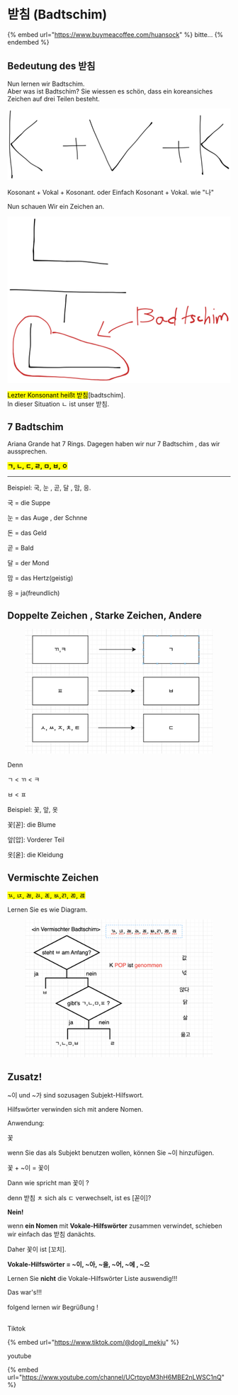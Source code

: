 # 받침 (Badtschim)

{% embed url="https://www.buymeacoffee.com/huansock" %}
bitte...
{% endembed %}

## Bedeutung des 받침

Nun lernen wir Badtschim.\
Aber was ist Badtschim? Sie wiessen es schön, dass ein koreansiches Zeichen auf drei Teilen besteht.&#x20;

<img src="../.gitbook/assets/file.excalidraw (1).svg" alt="" class="gitbook-drawing">

Kosonant + Vokal + Kosonant. oder Einfach Kosonant + Vokal. wie "나"



Nun schauen Wir ein Zeichen an.



<img src="../.gitbook/assets/file.excalidraw.svg" alt="" class="gitbook-drawing">

<mark style="background-color:yellow;">Lezter Konsonant heißt 받침</mark>\[badtschim].\
In dieser Situation ㄴ ist unser 받침.

## 7 Badtschim

Ariana Grande hat 7 Rings. Dagegen haben wir nur 7 Badtschim , das wir aussprechen.

<mark style="background-color:yellow;">**ㄱ, ㄴ, ㄷ, ㄹ, ㅁ, ㅂ, ㅇ**</mark>

****

Beispiel: 국, 눈 , 곧, 달 , 맘, 응.

국 = die Suppe

눈 = das Auge , der Schnne&#x20;

돈 = das Geld

곧 = Bald

달 = der Mond

맘 = das Hertz(geistig)

응 = ja(freundlich)



## Doppelte Zeichen , Starke Zeichen, Andere



<figure><img src="../.gitbook/assets/image (4).png" alt=""><figcaption></figcaption></figure>



Denn

ㄱ < ㄲ < ㅋ

ㅂ < ㅍ



Beispiel: 꽃, 앞, 옷

꽃\[꼳]: die Blume

앞\[압]: Vorderer Teil

옷\[옫]: die Kleidung



## Vermischte Zeichen

<mark style="background-color:yellow;">ㄳ, ㄵ, ㄼ, ㄽ, ㄾ, ㅄ,ㄺ, ㄻ, ㄿ</mark>

Lernen Sie es wie Diagram.

<figure><img src="../.gitbook/assets/image (3).png" alt=""><figcaption></figcaption></figure>

##



## Zusatz!

\~이 und \~가 sind sozusagen Subjekt-Hilfswort.

Hilfswörter verwinden sich mit andere Nomen.



Anwendung:

꽃&#x20;

wenn Sie das als Subjekt benutzen wollen, können Sie \~이 hinzufügen.

꽃 + \~이 = 꽃이



Dann wie spricht man 꽃이 ?

denn 받침 ㅊ sich als ㄷ verwechselt, ist es \[꼳이]?



**Nein!**

wenn **ein Nomen** mit **Vokale-Hilfswörter** zusammen verwindet, schieben wir einfach das 받침 danächts.



Daher 꽃이 ist \[꼬치].

**Vokale-Hilfswörter = \~이, \~아, \~을, \~어, \~에 , \~으**&#x20;

Lernen Sie **nicht** die Vokale-Hilfswörter Liste auswendig!!!



Das war's!!! \
\
folgend lernen wir Begrüßung !

\
Tiktok

{% embed url="https://www.tiktok.com/@dogil_mekju" %}

youtube

{% embed url="https://www.youtube.com/channel/UCrtpypM3hH6MBE2nLWSC1nQ" %}
